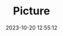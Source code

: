 ---
weight: 1
images:
- /images/edited/177.jpeg
title: Picture
date: 2023-10-20 12:55:12
tags: [luminar neo,work,24-70mm F2.8 DG DN | Art 019,ILCE-7M3,70.0,dog,person,baseballglove]
---